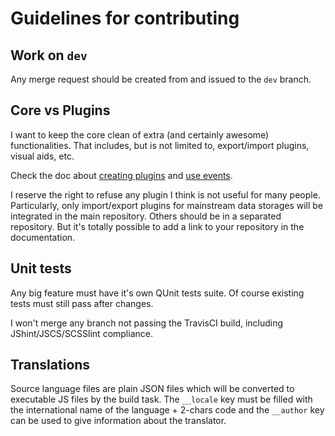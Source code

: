 # Guidelines for contributing

## Work on `dev`
Any merge request should be created from and issued to the `dev` branch.

## Core vs Plugins
I want to keep the core clean of extra (and certainly awesome) functionalities. That includes, but is not limited to, export/import plugins, visual aids, etc.

Check the doc about [creating plugins](http://querybuilder.js.org/dev/plugins.html) and [use events](http://querybuilder.js.org/dev/events.html).

I reserve the right to refuse any plugin I think is not useful for many people. Particularly, only import/export plugins for mainstream data storages will be integrated in the main repository. Others should be in a separated repository. But it's totally possible to add a link to your repository in the documentation.

## Unit tests
Any big feature must have it's own QUnit tests suite. Of course existing tests must still pass after changes.

I won't merge any branch not passing the TravisCI build, including JShint/JSCS/SCSSlint compliance.

## Translations
Source language files are plain JSON files which will be converted to executable JS files by the build task. The `__locale` key must be filled with the international name of the language + 2-chars code and the `__author` key can be used to give information about the translator.
